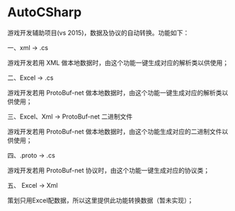 # AutoCSharp
游戏开发辅助项目(vs 2015)，数据及协议的自动转换。功能如下：

一、xml -> .cs 

  游戏开发若用 XML 做本地数据时，由这个功能一键生成对应的解析类以供使用；

二、Excel -> .cs

  游戏开发若用 ProtoBuf-net 做本地数据时，由这个功能一键生成对应的解析类以供使用；
  
三、Excel、Xml -> ProtoBuf-net 二进制文件

  游戏开发若用 ProtoBuf-net 做本地数据时，由这个功能生成对应的二进制文件以供使用；
  
四、.proto -> .cs

  游戏开发若用 ProtoBuf-net 协议时，由这个功能一键生成对应的协议类；

五、 Excel -> Xml

  策划只用Excel配数据，所以这里提供此功能转换数据（暂未实现）；
